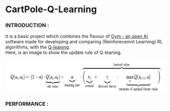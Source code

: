 # CartPole-Q-Learning

<B><h3>INTRODUCTION :</h3></B>
It is a basic project which combines the flavour of <a href = "https://gym.openai.com/"> Gym - an open AI</a> software made for developing and comparing
(Reinforecemnt Learning) RL algorithms, with the <a href = "https://en.wikipedia.org/wiki/Q-learning">Q-leaning</a>.<br>
Here, is an image to show the update rule of Q-leaning.<br><br>
<img src="Q_learning.png" width = "900" height = "100"><br>

<B><h3>PERFORMANCE :</h3></B>
